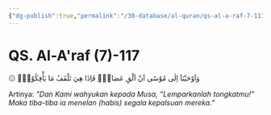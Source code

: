 ```yaml
---
{"dg-publish":true,"permalink":"/30-database/al-quran/qs-al-a-raf-7-117/"}
---
```



# QS. Al-A'raf (7)-117
۞ وَاَوْحَيْنَآ اِلٰى مُوْسٰٓى اَنْ اَلْقِ عَصَاكَۚ فَاِذَا هِيَ تَلْقَفُ مَا يَأْفِكُوْنَۚ 

Artinya: *"Dan Kami wahyukan kepada Musa, “Lemparkanlah tongkatmu!” Maka tiba-tiba ia menelan (habis) segala kepalsuan mereka."*
